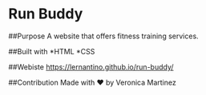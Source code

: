 # Run Buddy

##Purpose
A website that offers fitness training services.

##Built with
*HTML
*CSS

##Webiste
https://lernantino.github.io/run-buddy/

##Contribution
Made with ❤️ by Veronica Martinez
